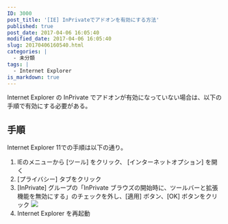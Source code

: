 ```yaml
---
ID: 3000
post_title: '[IE] InPrivateでアドオンを有効にする方法'
published: true
post_date: 2017-04-06 16:05:40
modified_date: 2017-04-06 16:05:40
slug: 20170406160540.html
categories: |
  - 未分類
tags: |
  - Internet Explorer
is_markdown: true
---
```

Internet Explorer の InPrivate でアドオンが有効になっていない場合は、以下の手順で有効にする必要がある。
<!--more-->

## 手順
Internet Explorer 11での手順は以下の通り。

1. IEのメニューから [ツール] をクリック、 [インターネットオプション] を開く
2. [プライバシー] タブをクリック
3. [InPrivate] グループの「InPrivate ブラウズの開始時に、ツールバーと拡張機能を無効にする」のチェックを外し、[適用] ボタン、[OK] ボタンをクリック
  ![](https://i.imgur.com/aqOAK8k.png)
4. Internet Explorer を再起動